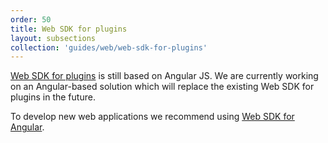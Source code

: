 ```yaml
---
order: 50
title: Web SDK for plugins
layout: subsections
collection: 'guides/web/web-sdk-for-plugins'
---
```


[Web SDK for plugins](/guides/web/web-sdk-for-plugins) is still based on Angular JS. We are currently working on an Angular-based solution which will replace the existing Web SDK for plugins in the future.

To develop new web applications we recommend using [Web SDK for Angular](/guides/web/angular).